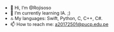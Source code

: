 - 👋 Hi, I’m @Rojisoso
- 🌱 I’m currently learning IA. ;)
- 🔝 My languages: Swift, Python, C, C++, C#.
- 📫 How to reach me: a20172501@pucp.edu.pe


<!---
Rojisoso/Rojisoso is a ✨ special ✨ repository because its `README.md` (this file) appears on your GitHub profile.
You can click the Preview link to take a look at your changes.
--->
